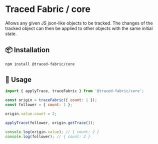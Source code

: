 # Traced Fabric / core

Allows any given JS json-like objects to be tracked. The changes of the tracked object can then be applied to other objects with the same initial state.

## 📦 Installation

```bash
npm install @traced-fabric/core
```

## 🦄 Usage

```javascript
import { applyTrace, traceFabric } from '@traced-fabric/core';

const origin = traceFabric({ count: 1 });
const follower = { count: 1 };

origin.value.count = 2;

applyTrace(follower, origin.getTrace());

console.log(origin.value); // { count: 2 }
console.log(follower); // { count: 2 }
```
